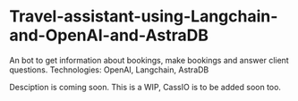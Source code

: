# Travel-assistant-using-Langchain-and-OpenAI-and-AstraDB
An bot to get information about bookings, make bookings and answer client questions. 
Technologies: OpenAI, Langchain, AstraDB 

Desciption is coming soon. 
This is a WIP, CassIO is to be added soon too. 
